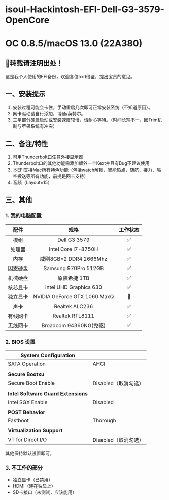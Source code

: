 # isoul-Hackintosh-EFI-Dell-G3-3579-OpenCore

# OC 0.8.5/macOS 13.0 (22A380)
## 🌟转载请注明出处！
这是我个人使用的EFI备份，欢迎各位hxd借鉴，提出宝贵的意见。

## 一、安装提示
1. 安装过程可能会卡住，手动重启几次即可正常安装系统（不知道原因）。
2. 网卡驱动请自行添加，博通/英特尔。
3. 三星部分硬盘启动或安装速度较慢，请耐心等待。（时间长短不一，因Trim机制与苹果系统有冲突）

## 二、备注/特性
1. 可用Thunderbolt口任意外接显示器
2. Thunderbolt口的其他功能需添加额外一个Kext并且有Bug不建议使用
3. 本EFI支持Mac所有特色功能（包括watch解锁，智能热点，随航，接力，隔空投送等所有功能，前提是网卡支持）
4. 音频（Layout=15）

## 三、其他

### 1. 我的电脑配置

|   配件   |             规格              | 工作状态 |
| :------: | :---------------------------: | :------: |
|   模组   |         Dell G3 3579          |    ✅     |
|  处理器  | Intel Core i7-8750H |    ✅     |
|   内存   |    威刚8GB*2 DDR4 2666Mhz    |    ✅     |
| 固态硬盘 |   Samsung 970Pro 512GB   |    ✅     |
| 机械硬盘 |         原装希捷 1TB        |    ✅     |
| 核芯显卡 |    Intel UHD Graphics 630    |    ✅     |
| 独立显卡 |  NVIDIA GeForce GTX 1060 MaxQ  |    🚫     |
|   声卡   |        Realtek ALC236         |    ✅     |
| 有线网卡 |        Realtek RTL8111        |    ✅     |
| 无线网卡 |     Broadcom 94360NG(免驱)     |  ✅  |

### 2. BIOS 设置

| **System Configuration** |      |
| --- | --- |
| SATA Operation       | AHCI |
|                      |      |
| **Secure Bootxu**   |      |
| Secure Boot Enable   | Disabled（取消勾选） |
|  |                    |
| **Intel Software Guard Extensions** |                    |
| Intel SGX Enable | Disabled           |
|  |                    |
| **POST Behavior** |                    |
| Fastboot | Thorough           |
|  |                    |
| **Virtualization Support** |                    |
| VT for Direct I/O | Disabled（取消勾选） |

其他保持默认设置即可。


### 3. 不工作的部分

- 独立显卡（已禁用）
- HDMI（连在独显上）
- SD卡接口（未测试，应该能用）
